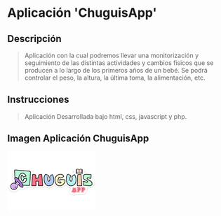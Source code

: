 # Aplicación 'ChuguisApp'

## Descripción
> Aplicación con la cual podremos llevar una monitorización y seguimiento de las distintas actividades y cambios fisicos que se producen a lo largo de los primeros años de un bebé. Se podrá controlar el peso, la altura, la última toma, la alimentación, etc.

## Instrucciones

> Aplicación Desarrollada bajo html, css, javascript y php. 

## Imagen Aplicación ChuguisApp
<img src="images/logo.png" alt="imagen panel de control"/>